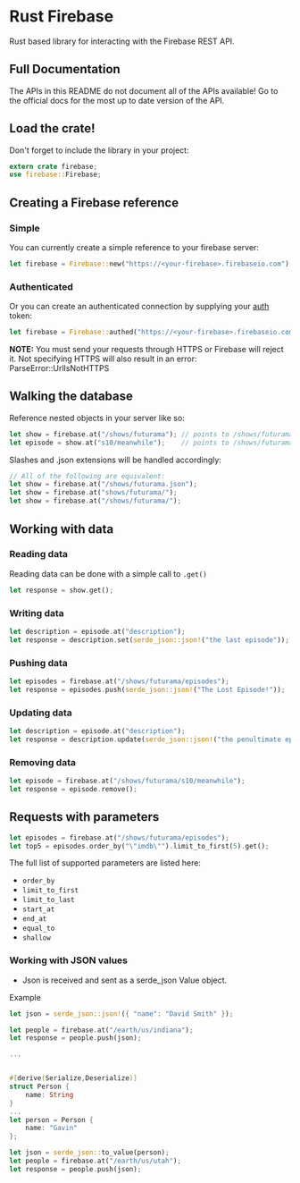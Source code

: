 # Rust Firebase

Rust based library for interacting with the Firebase REST API.

## Full Documentation

The APIs in this README do not document all of the APIs available!
Go to the official docs for the most up to date version of the API.

## Load the crate!

Don't forget to include the library in your project:
```Rust
extern crate firebase;
use firebase::Firebase;
```

## Creating a Firebase reference

### Simple
You can currently create a simple reference to your firebase server:

```Rust
let firebase = Firebase::new("https://<your-firebase>.firebaseio.com");
```

### Authenticated
Or you can create an authenticated connection by supplying your [auth](https://www.firebase.com/docs/rest/guide/user-auth.html) token:

```Rust
let firebase = Firebase::authed("https://<your-firebase>.firebaseio.com", "<token>");
```

**NOTE:** You must send your requests through HTTPS or Firebase will reject it.
Not specifying HTTPS will also result in an error: ParseError::UrlIsNotHTTPS

## Walking the database

Reference nested objects in your server like so:

```Rust
let show = firebase.at("/shows/futurama"); // points to /shows/futurama
let episode = show.at("s10/meanwhile");    // points to /shows/futurama/s10/meanwhile
```

Slashes and .json extensions will be handled accordingly:

```Rust
// All of the following are equivalent:
let show = firebase.at("/shows/futurama.json");
let show = firebase.at("shows/futurama/");
let show = firebase.at("/shows/futurama/");
```

## Working with data

### Reading data

Reading data can be done with a simple call to ```.get()```
```Rust
let response = show.get();
```

### Writing data

```Rust
let description = episode.at("description");
let response = description.set(serde_json::json!("the last episode"));
```

### Pushing data

```Rust
let episodes = firebase.at("/shows/futurama/episodes");
let response = episodes.push(serde_json::json!("The Lost Episode!"));
```

### Updating data

```Rust
let description = episode.at("description");
let response = description.update(serde_json::json!("the penultimate episode"));
```

### Removing data

```Rust
let episode = firebase.at("/shows/futurama/s10/meanwhile");
let response = episode.remove();
```

## Requests with parameters

```Rust
let episodes = firebase.at("/shows/futurama/episodes");
let top5 = episodes.order_by("\"imdb\"").limit_to_first(5).get();
```

The full list of supported parameters are listed here:

 - ```order_by```
 - ```limit_to_first```
 - ```limit_to_last```
 - ```start_at```
 - ```end_at```
 - ```equal_to```
 - ```shallow```
### Working with JSON values

* Json is received and sent as a serde_json Value object.

Example
```Rust
let json = serde_json::json!({ "name": "David Smith" });

let people = firebase.at("/earth/us/indiana");
let response = people.push(json);

...


#[derive(Serialize,Deserialize)]
struct Person {
    name: String
}
...
let person = Person {
    name: "Gavin"
};

let json = serde_json::to_value(person);
let people = firebase.at("/earth/us/utah");
let response = people.push(json);
```
